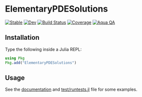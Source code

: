 # ElementaryPDESolutions

[![Stable](https://img.shields.io/badge/docs-stable-blue.svg)](https://IntegralEquations.github.io/ElementaryPDESolutions.jl/stable/)
[![Dev](https://img.shields.io/badge/docs-dev-blue.svg)](https://IntegralEquations.github.io/ElementaryPDESolutions.jl/dev/)
[![Build Status](https://github.com/IntegralEquations/ElementaryPDESolutions.jl/actions/workflows/CI.yml/badge.svg?branch=main)](https://github.com/IntegralEquations/ElementaryPDESolutions.jl/actions/workflows/CI.yml?query=branch%3Amain)
[![Coverage](https://codecov.io/gh/IntegralEquations/ElementaryPDESolutions.jl/branch/main/graph/badge.svg)](https://codecov.io/gh/IntegralEquations/ElementaryPDESolutions.jl)
[![Aqua
QA](https://raw.githubusercontent.com/JuliaTesting/Aqua.jl/master/badge.svg)](https://github.com/JuliaTesting/Aqua.jl)

## Installation

Type the following inside a Julia REPL:

```julia
using Pkg
Pkg.add("ElementaryPDESolutions")
```

## Usage

See the [documentation](https://IntegralEquations.github.io/ElementaryPDESolutions.jl/stable/) and
[test/runtests.jl](https://github.com/IntegralEquations/ElementaryPDESolutions.jl/blob/main/test/runtests.jl)
file for some examples.
